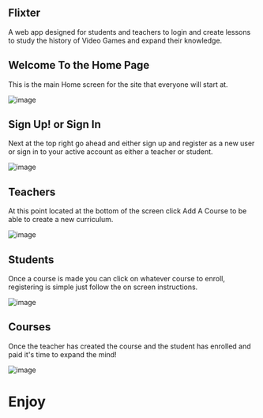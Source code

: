 ## Flixter
  A web app designed for students and teachers to login and create lessons to study the history of Video Games and expand their knowledge.

## Welcome To the Home Page
  This is the main Home screen for the site that everyone will start at.
  
![image](https://user-images.githubusercontent.com/54120060/81737203-bc4d1f00-9465-11ea-99c6-269f1290aff3.png)

## Sign Up! or Sign In
  Next at the top right go ahead and either sign up and register as a new user or sign in to your active account as either a teacher or student.
  
  ![image](https://user-images.githubusercontent.com/54120060/81737504-31b8ef80-9466-11ea-8bbd-f909ff537b51.png)
  
## Teachers
  At this point located at the bottom of the screen click Add A Course to be able to create a new curriculum.
  
  ![image](https://user-images.githubusercontent.com/54120060/81737625-60cf6100-9466-11ea-8c8e-20d23f7e6d58.png)
  
## Students
  Once a course is made you can click on whatever course to enroll, registering is simple just follow the on screen instructions.
  
  ![image](https://user-images.githubusercontent.com/54120060/81737735-91af9600-9466-11ea-9806-ce354e4481b3.png)
  
  ## Courses
  Once the teacher has created the course and the student has enrolled and paid it's time to expand the mind!
  
  ![image](https://user-images.githubusercontent.com/54120060/81737833-bc99ea00-9466-11ea-921a-51a33a77ad20.png)
  
  # Enjoy
